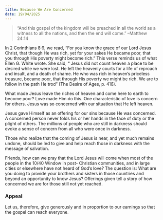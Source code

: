 ```yaml
---
title: Because We Are Concerned
date: 19/04/2025
---
```


> <p></p>
> “And this gospel of the kingdom will be preached in all the world as a witness to all the nations, and then the end will come.” –Matthew 24:14

In 2 Corinthians 8:9, we read, “For you know the grace of our Lord Jesus Christ, that though He was rich, yet for your sakes He became poor, that you through His poverty might become rich.” This verse reminds us of what Ellen G. White wrote. She said, “ Jesus did not count heaven a place to be desired while we were lost. He left the heavenly courts for a life of reproach and insult, and a death of shame. He who was rich in heaven’s priceless treasure, became poor, that through His poverty we might be rich. We are to follow in the path He trod” (The Desire of Ages, p. 416).

What made Jesus leave the riches of heaven and come here to earth to become poor? Love made Him do this. One characteristic of love is concern for others. Jesus was so concerned with our situation that He left heaven.

Jesus gave Himself as an offering for our sins because He was concerned. A concerned person never folds his or her hands in the face of duty or the plight of others. The millions of people who are still in darkness should evoke a sense of concern from all who were once in darkness.

Those who realize that the coming of Jesus is near, and yet much remains undone, should be led to give and help reach those in darkness with the message of salvation.

Friends, how can we pray that the Lord Jesus will come when most of the people in the 10/40 Window in post- Christian communities, and in large cities or elsewhere have not heard of God’s love? The question is: What are you doing to provide your brothers and sisters in those countries and beyond an opportunity to know Jesus? Offerings given tell a story of how concerned we are for those still not yet reached.

### Appeal

Let us, therefore, give generously and in proportion to our earnings so that the gospel can reach everyone.